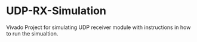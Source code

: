# UDP-RX-Simulation
Vivado Project for simulating UDP receiver module with instructions in how to run the simualtion.
